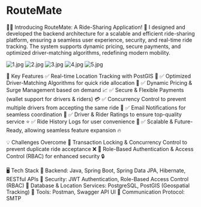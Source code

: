 # RouteMate


🚗💨 Introducing RouteMate: A Ride-Sharing Application! 🚀
I designed and developed the backend architecture for a scalable and efficient ride-sharing platform, ensuring a seamless user experience, security, and real-time ride tracking. The system supports dynamic pricing, secure payments, and optimized driver-matching algorithms, redefining modern mobility.


![1.jpg](../../../../Downloads/1.jpg)
![2.jpg](../../../../Downloads/2.jpg)
![3.jpg](../../../../Downloads/3.jpg)
![4.jpg](../../../../Downloads/4.jpg)
![5.jpg](../../../../Downloads/5.jpg)

🔹 Key Features
✅ Real-time Location Tracking with PostGIS 📍
✅ Optimized Driver-Matching Algorithms for quick ride allocation 🚖
✅ Dynamic Pricing & Surge Management based on demand 📈
✅ Secure & Flexible Payments (wallet support for drivers & riders) 💳
✅ Concurrency Control to prevent multiple drivers from accepting the same ride 🔄
✅ Email Notifications for seamless coordination 📲
✅ Driver & Rider Ratings to ensure top-quality service ⭐
✅ Ride History Logs for user convenience 📝
✅ Scalable & Future-Ready, allowing seamless feature expansion 🔥

💡 Challenges Overcome
🔹 Transaction Locking & Concurrency Control to prevent duplicate ride acceptance ❌
🔹 Role-Based Authentication & Access Control (RBAC) for enhanced security 🔒

🖥️ Tech Stack
🔹 Backend: Java, Spring Boot, Spring Data JPA, Hibernate, RESTful APIs
🔹 Security: JWT Authentication, Role-Based Access Control (RBAC)
🔹 Database & Location Services: PostgreSQL, PostGIS (Geospatial Tracking)
🔹 Tools: Postman, Swagger API UI
🔹 Communication Protocol: SMTP

